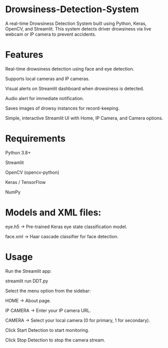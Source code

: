 # Drowsiness-Detection-System
A real-time Drowsiness Detection System built using Python, Keras, OpenCV, and Streamlit. This system detects driver drowsiness via live webcam or IP camera to prevent accidents.

# Features

Real-time drowsiness detection using face and eye detection.

Supports local cameras and IP cameras.

Visual alerts on Streamlit dashboard when drowsiness is detected.

Audio alert for immediate notification.

Saves images of drowsy instances for record-keeping.

Simple, interactive Streamlit UI with Home, IP Camera, and Camera options.

# Requirements

Python 3.8+

Streamlit

OpenCV (opencv-python)

Keras / TensorFlow

NumPy

# Models and XML files:

eye.h5 → Pre-trained Keras eye state classification model.

face.xml → Haar cascade classifier for face detection.

# Usage

Run the Streamlit app:

streamlit run DDT.py

Select the menu option from the sidebar:

HOME → About page.

IP CAMERA → Enter your IP camera URL.

CAMERA → Select your local camera (0 for primary, 1 for secondary).

Click Start Detection to start monitoring.

Click Stop Detection to stop the camera stream.

